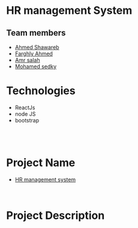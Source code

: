# HR management System

## Team members
- [Ahmed Shawareb](https://github.com/Ahmed-Shawareb-Full-Stack)
- [Farghly Ahmed](https://github.com/farghly)
- [Amr salah](https://github.com/Amrr21)
- [Mohamed sedky](https://github.com/Amrr21)

# Technologies 
- ReactJs
- node JS
- bootstrap

<br/>
<br/>

# Project Name

- [HR management system](https://github.com/farghly/HR-Management-System)

<br/>

# Project Description